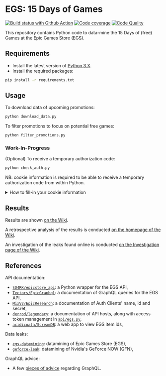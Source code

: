 # EGS: 15 Days of Games

[![Build status with Github Action][build-image-action]][build-action]
[![Code coverage][codecov-image]][codecov]
[![Code Quality][codacy-image]][codacy]

This repository contains Python code to data-mine the 15 Days of (free) Games at the Epic Games Store (EGS).

## Requirements

-   Install the latest version of [Python 3.X][python-download-url].
-   Install the required packages:

```bash
pip install -r requirements.txt
```

## Usage

To download data of upcoming promotions:

```bash
python download_data.py
```

To filter promotions to focus on potential free games:

```bash
python filter_promotions.py
```

### Work-In-Progress

(Optional) To receive a temporary authorization code:

```bash
python check_auth.py
```

NB: cookie information is required to be able to receive a temporary authorization code from within Python.

<details><summary>How to fill-in your cookie information</summary>
1. Make sure you are connected to your [Epic Games][epic-games-store-login] account,
2. Press `<Shift-F9>` in your web browser to access the storage section of the developer tools,
3. Use the filtering option to find the cookie value for `EPIC_SESSION_AP`, 
4. Copy-paste this cookie value into a new file called `data/personal_info.json`:
   ```json
   {
       "EPIC_SESSION_AP": "PASTE_YOUR_COOKIE_VALUE_HERE"
   }  
   ```
</details>

## Results

Results are shown [on the Wiki][wiki-results].

A retrospective analysis of the results is conducted [on the homepage of the Wiki][wiki-retrospective-look].

An investigation of the leaks found online is conducted [on the Investigation page of the Wiki][wiki-investigation].

## References

API documentation:

-   [`SD4RK/epicstore_api`][egs-api-python]: a Python wrapper for the EGS API,
-   [`Tectors/EpicGraphql`][egs-api-graphql]: a documentation of GraphQL queries for the EGS API,
-   [`MixV2/EpicResearch`][egs-api-clients]: a documentation of Auth Clients' name, id and secret,
-   [`derrod/legendary`][egs-api-hosts]: a documentation of API hosts, along with access token management in [`api/egs.py`][egs-api-token],
-   [`acidicoala/ScreamDB`][egs-web-app]: a web app to view EGS item ids,

Data leaks:

-   [`egs-datamining`][egs-datamining]: datamining of Epic Games Store (EGS),
-   [`geforce-leak`][geforce-leak]: datamining of Nvidia's GeForce NOW (GFN),

GraphQL advice:

-   A few [pieces of advice][wiki-graphQL] regarding GraphQL.

<!-- Definitions -->

[build-action]: <https://github.com/woctezuma/egs-15DaysofGames/actions>
[build-image-action]: <https://github.com/woctezuma/egs-15DaysofGames/workflows/Python application/badge.svg?branch=main>

[codecov]: <https://codecov.io/gh/woctezuma/egs-15DaysofGames>
[codecov-image]: <https://codecov.io/gh/woctezuma/egs-15DaysofGames/branch/main/graph/badge.svg>

[codacy]: <https://www.codacy.com/gh/woctezuma/egs-15DaysofGames>
[codacy-image]: <https://api.codacy.com/project/badge/Grade/3c06156df0dc4e26956e1dd9c17cb57b>

[python-download-url]: <https://www.python.org/downloads/>
[epic-games-store-login]: <https://www.epicgames.com/login>

[wiki-results]: <https://github.com/woctezuma/egs-15DaysofGames/wiki/Upcoming-Promotions>
[wiki-graphql]: <https://github.com/woctezuma/egs-15DaysofGames/wiki/GraphQL>
[wiki-retrospective-look]: <https://github.com/woctezuma/egs-15DaysofGames/wiki>
[wiki-investigation]: <https://github.com/woctezuma/egs-15DaysofGames/wiki/Investigation>

[egs-api-python]: <https://github.com/SD4RK/epicstore_api>
[egs-api-graphql]: <https://github.com/ToutinRoger/FortniteFovChanger>
[egs-api-clients]: <https://github.com/MixV2/EpicResearch>
[egs-api-hosts]: <https://github.com/derrod/legendary>
[egs-api-token]: <https://github.com/derrod/legendary/blob/master/legendary/api/egs.py>
[egs-web-app]: <https://github.com/acidicoala/ScreamDB>

[egs-datamining]: <https://github.com/woctezuma/egs-datamining>
[geforce-leak]: <https://github.com/woctezuma/geforce-leak>
